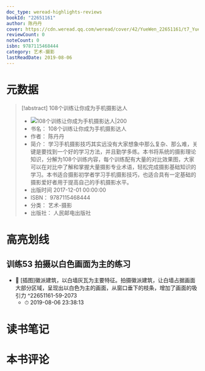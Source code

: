```yaml
---
doc_type: weread-highlights-reviews
bookId: "22651161"
author: 陈丹丹
cover: https://cdn.weread.qq.com/weread/cover/42/YueWen_22651161/t7_YueWen_22651161.jpg
reviewCount: 0
noteCount: 0
isbn: 9787115468444
category: 艺术-摄影
lastReadDate: 2019-08-06
---
```

# 元数据
> [!abstract] 108个训练让你成为手机摄影达人
> - ![ 108个训练让你成为手机摄影达人|200](https://cdn.weread.qq.com/weread/cover/42/YueWen_22651161/t7_YueWen_22651161.jpg)
> - 书名： 108个训练让你成为手机摄影达人
> - 作者： 陈丹丹
> - 简介： 学习手机摄影技巧其实远没有大家想象中那么复杂、那么难，关键是要找到一个好的学习方法，并且勤学多练。本书将系统的摄影理论知识，分解为108个训练内容，每个训练配有大量的对比效果图，大家可以在对比中了解和掌握大量摄影专业术语，轻松完成摄影基础知识的学习。本书适合摄影初学者学习手机摄影技巧，也适合具有一定基础的摄影爱好者用于提高自己的手机摄影水平。
> - 出版时间 2017-12-01 00:00:00
> - ISBN： 9787115468444
> - 分类： 艺术-摄影
> - 出版社： 人民邮电出版社

# 高亮划线

## 训练53 拍摄以白色画面为主的练习


- 📌 [插图]徽派建筑，以白墙灰瓦为主要特征。拍摄徽派建筑，让白墙占据画面大部分区域，呈现出以白色为主的画面，从窗口垂下的枝条，增加了画面的吸引力 ^22651161-59-2073
    - ⏱ 2019-08-06 23:38:13 
# 读书笔记

# 本书评论
